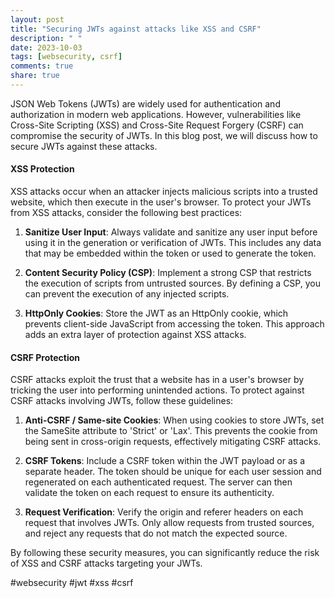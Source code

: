 ```yaml
---
layout: post
title: "Securing JWTs against attacks like XSS and CSRF"
description: " "
date: 2023-10-03
tags: [websecurity, csrf]
comments: true
share: true
---
```


JSON Web Tokens (JWTs) are widely used for authentication and authorization in modern web applications. However, vulnerabilities like Cross-Site Scripting (XSS) and Cross-Site Request Forgery (CSRF) can compromise the security of JWTs. In this blog post, we will discuss how to secure JWTs against these attacks.

#### XSS Protection
XSS attacks occur when an attacker injects malicious scripts into a trusted website, which then execute in the user's browser. To protect your JWTs from XSS attacks, consider the following best practices:

1. **Sanitize User Input**: Always validate and sanitize any user input before using it in the generation or verification of JWTs. This includes any data that may be embedded within the token or used to generate the token.

2. **Content Security Policy (CSP)**: Implement a strong CSP that restricts the execution of scripts from untrusted sources. By defining a CSP, you can prevent the execution of any injected scripts.

3. **HttpOnly Cookies**: Store the JWT as an HttpOnly cookie, which prevents client-side JavaScript from accessing the token. This approach adds an extra layer of protection against XSS attacks.

#### CSRF Protection
CSRF attacks exploit the trust that a website has in a user's browser by tricking the user into performing unintended actions. To protect against CSRF attacks involving JWTs, follow these guidelines:

1. **Anti-CSRF / Same-site Cookies**: When using cookies to store JWTs, set the SameSite attribute to 'Strict' or 'Lax'. This prevents the cookie from being sent in cross-origin requests, effectively mitigating CSRF attacks.

2. **CSRF Tokens**: Include a CSRF token within the JWT payload or as a separate header. The token should be unique for each user session and regenerated on each authenticated request. The server can then validate the token on each request to ensure its authenticity.

3. **Request Verification**: Verify the origin and referer headers on each request that involves JWTs. Only allow requests from trusted sources, and reject any requests that do not match the expected source.

By following these security measures, you can significantly reduce the risk of XSS and CSRF attacks targeting your JWTs.

#websecurity #jwt #xss #csrf